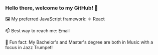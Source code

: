 ### Hello there, welcome to my GitHub! 👋

🖼️ My preferred JavaScript framework: ⚛️ React

<!--- 🛠 I'm currently building: --->

<!-- 📖 I'm currently learning: Golang -->

📫 Best way to reach me: Email

🎺 Fun fact: My Bachelor's and Master's degree are both in Music with a focus in Jazz Trumpet!
